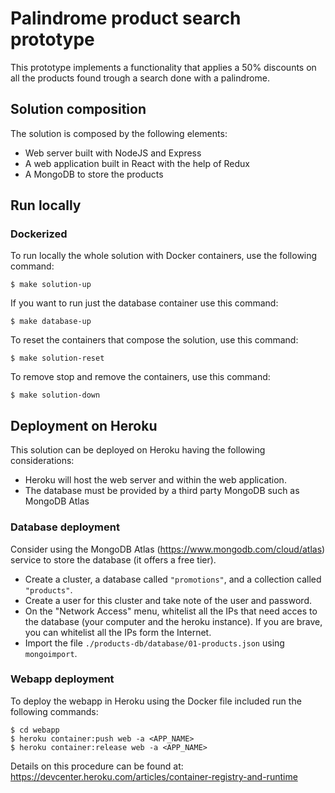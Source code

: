# Palindrome product search prototype

This prototype implements a functionality that applies a 50% discounts on all the products found trough a search done with a palindrome.

## Solution composition

The solution is composed by the following elements:
* Web server built with NodeJS and Express
* A web application built in React with the help of Redux
* A MongoDB to store the products

## Run locally

### Dockerized
To run locally the whole solution with Docker containers, use the following command:
```shell script
$ make solution-up
```

If you want to run just the database container use this command:
```shell script
$ make database-up
```

To reset the containers that compose the solution, use this command:
```shell script
$ make solution-reset
``` 

To remove stop and remove the containers, use this command:
```shell script
$ make solution-down
```

## Deployment on Heroku
This solution can be deployed on Heroku having the following considerations:
* Heroku will host the web server and within the web application.
* The database must be provided by a third party MongoDB such as MongoDB Atlas

### Database deployment
Consider using the MongoDB Atlas (https://www.mongodb.com/cloud/atlas) service to store the database (it offers a free tier).
* Create a cluster, a database called `"promotions"`, and a collection called `"products"`.
* Create a user for this cluster and take note of the user and password.
* On the "Network Access" menu, whitelist all the IPs that need acces to the database (your computer and the heroku instance). If you are brave, you can whitelist all the IPs form the Internet.
* Import the file `./products-db/database/01-products.json` using `mongoimport`. 

### Webapp deployment
To deploy the webapp in Heroku using the Docker file included run the following commands:
````shell script
$ cd webapp
$ heroku container:push web -a <APP_NAME>
$ heroku container:release web -a <APP_NAME>
````
Details on this procedure can be found at:
https://devcenter.heroku.com/articles/container-registry-and-runtime


